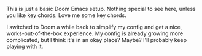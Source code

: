 This is just a basic Doom Emacs setup. Nothing special to see here, unless you like key chords. Love me some key chords.

I switched to Doom a while back to simplify my config and get a nice, works-out-of-the-box experience. My config is already growing more complicated, but I think it's in an okay place? Maybe? I'll probably keep playing with it.
